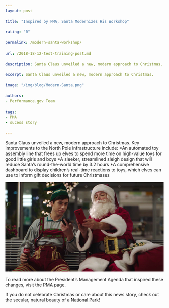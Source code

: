 ```yaml
---
layout: post

title: "Inspired by PMA, Santa Modernizes His Workshop"

rating: "0"

permalink: /modern-santa-workshop/

url: /2018-18-12-test-training-post.md

description: Santa Claus unveiled a new, modern approach to Christmas. 

excerpt: Santa Claus unveiled a new, modern approach to Christmas. 

image: "/img/blog/Modern-Santa.png"

authors:
- Performance.gov Team

tags:
- PMA
- sucess story

---
```

Santa Claus unveiled a new, modern approach to Christmas. Key improvements to the North Pole infrastructure include:
*An automated toy assembly line that frees up elves to spend more time on high-value toys for good little girls and boys
*A sleeker, streamlined sleigh design that will reduce Santa’s round-the-world time by 3.2 hours
*A comprehensive dashboard to display children’s real-time reactions to toys, which elves can use to inform gift decisions for future Christmases

<img src="/img/blog/Modern-Santa.png" alt="Modern Santa Claus">

To read more about the President’s Management Agenda that inspired these changes, visit the [PMA page](../PMA/PMA.html).

If you do not celebrate Christmas or care about this news story, check out the secular, natural beauty of a [National Park](https://www.nps.gov/index.htm)!
